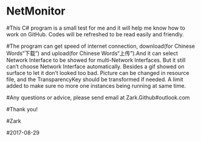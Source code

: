 # NetMonitor
#This C# program is a small test for me and it will help me know how to work on GitHub. Codes will be refreshed to be read easily and friendly.

#The program can get speed of internet connection, download(for Chinese Words“下载”) and upload(for Chinese Words“上传”).And it can select Network Interface to be showed for multi-Network Interfaces. But it still can’t choose Network Interface automatically. Besides a gif showed on surface to let it don’t looked too bad. Picture can be changed in resource file, and the TransparencyKey should be transformed if needed. A limit added to make sure no more one instances being running at same time.

#Any questions or advice, please send email at Zark.Github#outlook.com

#Thank you!

#Zark

#2017-08-29
